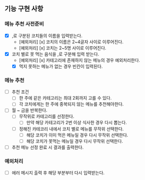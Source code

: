 ## 기능 구현 사항

### 메뉴 추천 사전준비
- [x] ,로 구분된 코치들의 이름을 입력받는다.
  - [예외처리] [x] 코치의 이름은 2~4글자 사이로 이루어진다.
  - [예외처리] [x] 코치는 2~5명 사이로 이루어진다.
- [x] 코치 별로 못 먹는 음식을 ,로 구분해 입력 받는다.
  - [예외처리] [x] 카테고리에 존재하지 않는 메뉴의 경우 예외처리한다.
  - [x] 먹지 못하는 메뉴가 없는 경우 빈칸이 입력된다.

### 메뉴 추천
- [ ] 추천 조건
  - [ ] 한 주에 같은 카테고리는 최대 2회까지 고를 수 있다.
  - [ ] 각 코치에게는 한 주에 중복되지 않는 메뉴를 추천해야한다.
- [ ] 월 ~ 금을 반복한다.
  - [ ] 무작위로 카테고리를 선정한다.
    - [ ] 만약 해당 카테고리가 2번 이상 식사한 경우 다시 뽑는다.
  - [ ] 정해진 카테코리 내에서 코치 별로 메뉴를 무작위 선택한다.
    - [ ] 해당 코치가 이미 먹은 메뉴일 경우 다시 무작위 선택한다.
    - [ ] 해당 코치가 못먹는 메뉴일 경우 다시 무작위 선택한다.
- [ ] 추천 메뉴 선정 완료 시 결과를 출력한다.

### 예외처리
- [ ] 에러 메시지 출력 후 해당 부분부터 다시 입력받는다.